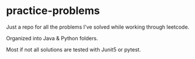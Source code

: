 # practice-problems

Just a repo for all the problems I've solved while working through leetcode.

Organized into Java & Python folders.

Most if not all solutions are tested with Junit5 or pytest.

